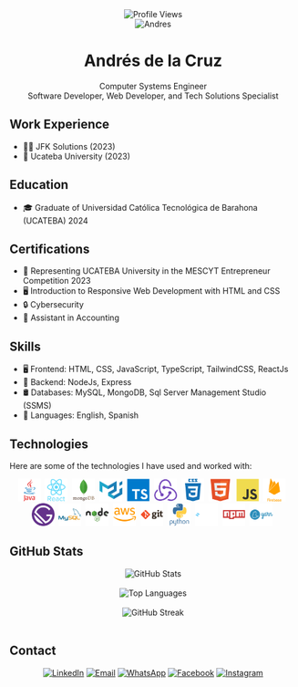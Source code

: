 <div align="center">
    <img src="https://komarev.com/ghpvc/?username=UvilleraMente&color=blueviolet&style=flat-square" alt="Profile Views" />
    <br />

  <img src="https://github.com/user-attachments/assets/2a7321e2-f3b0-402b-a59a-bd440ddde2eb" alt="Andres" width=400 height=400/>
  <h1>Andrés de la Cruz</h1>
  <p>Computer Systems Engineer<br>Software Developer, Web Developer, and Tech Solutions Specialist</p>
</div>

## Work Experience

- 👨‍💼 JFK Solutions (2023)
- 🏫 Ucateba University (2023)

## Education

- 🎓 Graduate of Universidad Católica Tecnológica de Barahona (UCATEBA) 2024

## Certifications

- 📑 Representing UCATEBA University in the MESCYT Entrepreneur Competition 2023
- 🖥️ Introduction to Responsive Web Development with HTML and CSS
- 🔒 Cybersecurity
- 📑 Assistant in Accounting

## Skills

- 🖥️ Frontend: HTML, CSS, JavaScript, TypeScript, TailwindCSS, ReactJs
- 🐞 Backend: NodeJs, Express
- 🛢️ Databases: MySQL, MongoDB, Sql Server Management Studio (SSMS)
- 🧠 Languages: English, Spanish

## Technologies

Here are some of the technologies I have used and worked with:

<div align="center">
  <img src="https://github.com/devicons/devicon/blob/master/icons/java/java-original-wordmark.svg" title="Java" alt="Java" width="40" height="40"/>&nbsp;
  <img src="https://github.com/devicons/devicon/blob/master/icons/react/react-original-wordmark.svg" title="React" alt="React" width="40" height="40"/>&nbsp;
  <img src="https://github.com/devicons/devicon/blob/master/icons/mongodb/mongodb-original-wordmark.svg" title="Spring" alt="MongoDB" width="40" height="40"/>&nbsp;
  <img src="https://github.com/devicons/devicon/blob/master/icons/materialui/materialui-original.svg" title="Material UI" alt="Material UI" width="40" height="40"/>&nbsp;
  <img src="https://github.com/devicons/devicon/blob/master/icons/typescript/typescript-original.svg" title="Flutter" alt="Typescript" width="40" height="40"/>&nbsp;
  <img src="https://github.com/devicons/devicon/blob/master/icons/redux/redux-original.svg" title="Redux" alt="Redux " width="40" height="40"/>&nbsp;
  <img src="https://github.com/devicons/devicon/blob/master/icons/css3/css3-plain-wordmark.svg"  title="CSS3" alt="CSS" width="40" height="40"/>&nbsp;
  <img src="https://github.com/devicons/devicon/blob/master/icons/html5/html5-original.svg" title="HTML5" alt="HTML" width="40" height="40"/>&nbsp;
  <img src="https://github.com/devicons/devicon/blob/master/icons/javascript/javascript-original.svg" title="JavaScript" alt="JavaScript" width="40" height="40"/>&nbsp;
  <img src="https://github.com/devicons/devicon/blob/master/icons/firebase/firebase-plain-wordmark.svg" title="Firebase" alt="Firebase" width="40" height="40"/>&nbsp;
  <img src="https://github.com/devicons/devicon/blob/master/icons/gatsby/gatsby-original.svg" title="Gatsby"  alt="Gatsby" width="40" height="40"/>&nbsp;
  <img src="https://github.com/devicons/devicon/blob/master/icons/mysql/mysql-original-wordmark.svg" title="MySQL"  alt="MySQL" width="40" height="40"/>&nbsp;
  <img src="https://github.com/devicons/devicon/blob/master/icons/nodejs/nodejs-original-wordmark.svg" title="NodeJS" alt="NodeJS" width="40" height="40"/>&nbsp;
  <img src="https://github.com/devicons/devicon/blob/master/icons/amazonwebservices/amazonwebservices-plain-wordmark.svg" title="AWS" alt="AWS" width="40" height="40"/>&nbsp;
  <img src="https://github.com/devicons/devicon/blob/master/icons/git/git-original-wordmark.svg" title="Git" **alt="Git" width="40" height="40"/>&nbsp;
    <img src="https://github.com/devicons/devicon/blob/master/icons/python/python-original-wordmark.svg" title="Python" **alt="Git" width="40" height="40"/>&nbsp;
    <img src="https://github.com/devicons/devicon/blob/master/icons/tailwindcss/tailwindcss-original-wordmark.svg" title="TailwindCSS" **alt="Git" width="40" height="40"/>&nbsp;
      <img src="https://github.com/devicons/devicon/blob/master/icons/npm/npm-original-wordmark.svg" title="Npm" **alt="Npm" width="40" height="40"/>&nbsp;
    <img src="https://github.com/devicons/devicon/blob/master/icons/yarn/yarn-original-wordmark.svg" title="Yarn" **alt="Git" width="40" height="40"/>&nbsp;
</div>

## GitHub Stats

<div align="center">
  <img src="https://github-readme-stats.vercel.app/api?username=UvilleraMente&show_icons=true&theme=radical" alt="GitHub Stats" />
</div>

<br/>

<div align="center">
  <img src="https://github-readme-stats.vercel.app/api/top-langs/?username=UvilleraMente&layout=compact&langs_count=6&theme=radical" alt="Top Languages" />
</div>

<br/>

<div align="center">
  <img src="https://github-readme-streak-stats.herokuapp.com/?user=UvilleraMente&theme=radical" alt="GitHub Streak" />
</div>

<br/>


## Contact

<div align="center">
  <a href="https://www.linkedin.com/in/andrés-de-la-cruz-4b7a46272/" target="_blank"><img alt="LinkedIn" src="https://img.shields.io/badge/-LinkedIn-blue?style=for-the-badge&logo=linkedin&logoColor=white" /></a>
  <a href="mailto:tfdrey98@gmail.com" target="_blank"><img alt="Email" src="https://img.shields.io/badge/-Email-red?style=for-the-badge&logo=gmail&logoColor=white" /></a>
  <a href="https://wa.me/18093718402" target="_blank"><img alt="WhatsApp" src="https://img.shields.io/badge/-WhatsApp-brightgreen?style=for-the-badge&logo=whatsapp&logoColor=white" /></a>
  <a href="https://www.facebook.com/AndresDlcrz27" target="_blank"><img alt="Facebook" src="https://img.shields.io/badge/-Facebook-blue?style=for-the-badge&logo=facebook&logoColor=white" /></a>
  <a href="https://www.instagram.com/uvilleramente_/" target="_blank"><img alt="Instagram" src="https://img.shields.io/badge/-Instagram-pink?style=for-the-badge&logo=instagram&logoColor=white" /></a>
</div>
